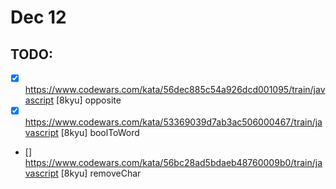 # Dec 12

## TODO:

* [x] <https://www.codewars.com/kata/56dec885c54a926dcd001095/train/javascript> [8kyu] opposite
* [x] <https://www.codewars.com/kata/53369039d7ab3ac506000467/train/javascript> [8kyu] boolToWord
* [] <https://www.codewars.com/kata/56bc28ad5bdaeb48760009b0/train/javascript> [8kyu] removeChar
